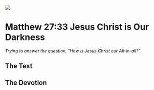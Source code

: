 <img class="intro-right" src="/images/art-matthew.jpg">

# Matthew 27:33 Jesus Christ is Our Darkness

*Trying to answer the question, "How is Jesus Christ our All-in-all?"*

## The Text

## The Devotion
